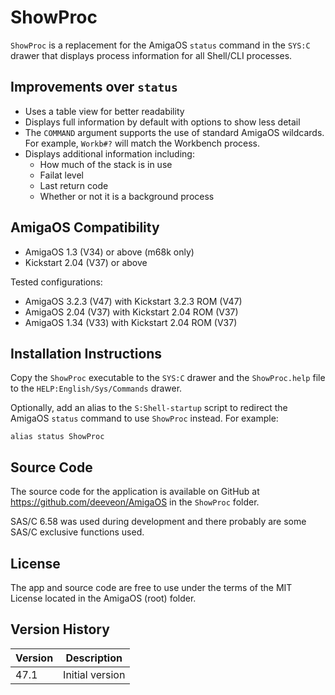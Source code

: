 # ShowProc

`ShowProc` is a replacement for the AmigaOS `status` command in the `SYS:C`
drawer that displays process information for all Shell/CLI processes.

## Improvements over `status`

* Uses a table view for better readability
* Displays full information by default with options to show less detail
* The `COMMAND` argument supports the use of standard AmigaOS wildcards.
For example, `Workb#?` will match the Workbench process.
* Displays additional information including:
  * How much of the stack is in use
  * Failat level
  * Last return code
  * Whether or not it is a background process

## AmigaOS Compatibility

* AmigaOS 1.3 (V34) or above (m68k only)
* Kickstart 2.04 (V37) or above

Tested configurations:

* AmigaOS 3.2.3 (V47) with Kickstart 3.2.3 ROM (V47)
* AmigaOS 2.04 (V37) with Kickstart 2.04 ROM (V37)
* AmigaOS 1.34 (V33) with Kickstart 2.04 ROM (V37)

## Installation Instructions

Copy the `ShowProc` executable to the `SYS:C` drawer and the `ShowProc.help` 
file to the `HELP:English/Sys/Commands` drawer.

Optionally, add an alias to the `S:Shell-startup` script to redirect
the AmigaOS `status` command to use `ShowProc` instead. For example:

	alias status ShowProc

## Source Code

The source code for the application is available on GitHub at 
https://github.com/deeveon/AmigaOS in the `ShowProc` folder. 

SAS/C 6.58 was used during development and there probably are some SAS/C 
exclusive functions used.

## License

The app and source code are free to use under the terms of the MIT License
located in the AmigaOS (root) folder.

## Version History

| Version  | Description
|----------|-----------------
| 47.1	   | Initial version

